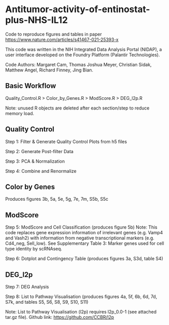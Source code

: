 # Antitumor-activity-of-entinostat-plus-NHS-IL12
Code to reproduce figures and tables in paper https://www.nature.com/articles/s41467-021-25393-x

This code was written in the NIH Integrated Data Analysis Portal (NIDAP), a user interface developed on the Foundry Platform (Palantir Technologies).

Code Authors: Margaret Cam, Thomas Joshua Meyer, Christian Sidak, Matthew Angel, Richard Finney, Jing Bian.

## Basic Workflow

Quality_Control.R > Color_by_Genes.R > ModScore.R > DEG_l2p.R

Note: unused R objects are deleted after each section/step to reduce memory load.

## Quality Control

Step 1: Filter & Generate Quality Control Plots from h5 files

Step 2: Generate Post-filter Data

Step 3: PCA & Normalization

Step 4: Combine and Renormalize

## Color by Genes

Produces figures 3b, 5a, 5e, 5g, 7e, 7m, S5b, S5c

## ModScore

Step 5: ModScore and Cell Classification (produces figure 5b)
Note: This code replaces gene expression information of irrelevant genes (e.g. Vamp4 and Vash2) with information from negative transcriptional markers (e.g. Cd4_neg, Sell_low). See Supplementary Table 3: Marker genes used for cell type identity by scRNAseq.

Step 6: Dotplot and Contingency Table (produces figures 3a, S3d, table S4)

## DEG_l2p

Step 7: DEG Analysis

Step 8: List to Pathway Visualisation (produces figures 4a, 5f, 6b, 6d, 7d, S7k, and tables S5, S6, S8, S9, S10, S11)

Note: List to Pathway Visualisation (l2p) requires l2p_0.0-1 (see attached tar.gz file). Github link: https://github.com/CCBR/l2p
